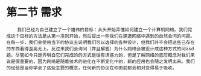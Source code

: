 # 第二节 需求

        我们已经为自己建立了一个雄伟的目标：从头开始弄懂如何建立一个计算机网络。我们完成这个目标的方法是从第一准则开始，然后提出一些我们在建造网络中遇到的自然会问的问题。在每一步，我们会使用当下的协议去说明我们可以选择的各种设计，但我们并不会把这些已存在的东西看得至高无上。反过来我们会询问（并且解答）为什么网络会被设计成这种方式的问asd题。尽管如今只是弄明白它们完成的的方式是很有诱惑力的，但是了解网络的底层概念对我们来说是很重要的，因为网络是随着技术的进化在不断变化中的，新的应用也会随之发明出来。我们的经验是当你学会了这些主要的概念，任何新的协议在你面前都会相对变得易于吸收。

